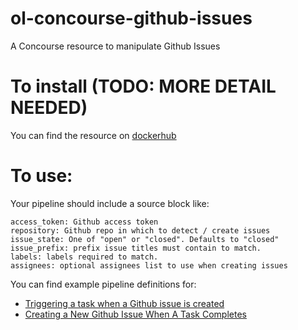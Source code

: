 # ol-concourse-github-issues
A Concourse resource to manipulate Github Issues

# To install (TODO: MORE DETAIL NEEDED)

You can find the resource on [dockerhub](https://hub.docker.com/r/mitodl/ol-concourse-github-issues)

# To use:

Your pipeline should include a source block like:

```
access_token: Github access token
repository: Github repo in which to detect / create issues
issue_state: One of "open" or "closed". Defaults to "closed"
issue_prefix: prefix issue titles must contain to match.
labels: labels required to match.
assignees: optional assignees list to use when creating issues
```

You can find example pipeline definitions for:

- [Triggering a task when a Github issue is created](trigger_test_pipeline.yaml)
- [Creating a New Github Issue When A Task
Completes](issue_create_test_pipeline.yaml)
